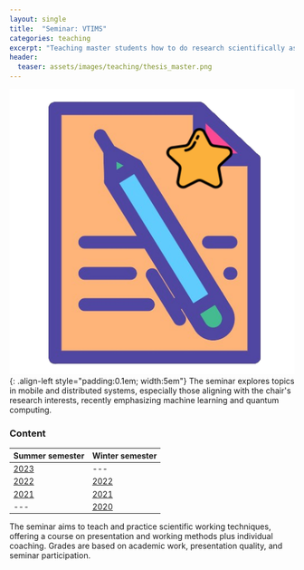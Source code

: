 ```yaml
---
layout: single
title:  "Seminar: VTIMS"
categories: teaching 
excerpt: "Teaching master students how to do research scientifically as a team."
header:
  teaser: assets/images/teaching/thesis_master.png
---
```


![logo](\assets\images\teaching\thesis_master.png){: .align-left style="padding:0.1em; width:5em"}
The seminar explores topics in mobile and distributed systems, especially those aligning with the chair's research interests, recently emphasizing machine learning and quantum computing.

### Content
<div class="table-right">

| Summer semester | Winter semester |
|       ---       |       ---       |
| [2023](https://www.mobile.ifi.lmu.de/lehrveranstaltungen/seminar-vertiefte-themen-in-mobilen-und-verteilten-systemen-sose23/)| --- |
| [2022](https://www.mobile.ifi.lmu.de/lehrveranstaltungen/seminar-vertiefte-themen-in-mobilen-und-verteilten-systemen-sose22/)| [2022](https://www.mobile.ifi.lmu.de/lehrveranstaltungen/seminar-vertiefte-themen-in-mobilen-und-verteilten-systemen-ws2223/) |
| [2021](https://www.mobile.ifi.lmu.de/lehrveranstaltungen/seminar-vertiefte-themen-in-mobilen-und-verteilten-systemen-sose21/)| [2021](https://www.mobile.ifi.lmu.de/lehrveranstaltungen/seminar-vertiefte-themen-in-mobilen-und-verteilten-systemen-ws2122/) |
| --- |[2020](https://www.mobile.ifi.lmu.de/lehrveranstaltungen/seminar-vertiefte-themen-in-mobilen-und-verteilten-systemen-ws2021/)|

</div>The seminar aims to teach and practice scientific working techniques, offering a course on presentation and working methods plus individual coaching. Grades are based on academic work, presentation quality, and seminar participation.
